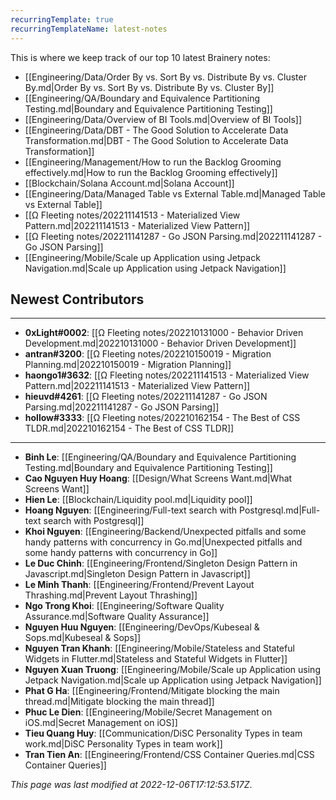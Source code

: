 ```yaml
---
recurringTemplate: true
recurringTemplateName: latest-notes
---
```


This is where we keep track of our top 10 latest Brainery notes:

- [[Engineering/Data/Order By vs. Sort By vs. Distribute By vs. Cluster By.md|Order By vs. Sort By vs. Distribute By vs. Cluster By]]
- [[Engineering/QA/Boundary and Equivalence Partitioning Testing.md|Boundary and Equivalence Partitioning Testing]]
- [[Engineering/Data/Overview of BI Tools.md|Overview of BI Tools]]
- [[Engineering/Data/DBT - The Good Solution to Accelerate Data Transformation.md|DBT - The Good Solution to Accelerate Data Transformation]]
- [[Engineering/Management/How to run the Backlog Grooming effectively.md|How to run the Backlog Grooming effectively]]
- [[Blockchain/Solana Account.md|Solana Account]]
- [[Engineering/Data/Managed Table vs External Table.md|Managed Table vs External Table]]
- [[Ω Fleeting notes/202211141513 - Materialized View Pattern.md|202211141513 - Materialized View Pattern]]
- [[Ω Fleeting notes/202211141287 - Go JSON Parsing.md|202211141287 - Go JSON Parsing]]
- [[Engineering/Mobile/Scale up Application using Jetpack Navigation.md|Scale up Application using Jetpack Navigation]]


## Newest Contributors
---
- **0xLight#0002**: [[Ω Fleeting notes/202210131000 - Behavior Driven Development.md|202210131000 - Behavior Driven Development]]
- **antran#3200**: [[Ω Fleeting notes/202210150019 - Migration Planning.md|202210150019 - Migration Planning]]
- **haongo1#3632**: [[Ω Fleeting notes/202211141513 - Materialized View Pattern.md|202211141513 - Materialized View Pattern]]
- **hieuvd#4261**: [[Ω Fleeting notes/202211141287 - Go JSON Parsing.md|202211141287 - Go JSON Parsing]]
- **hollow#3333**: [[Ω Fleeting notes/202210162154 - The Best of CSS TLDR.md|202210162154 - The Best of CSS TLDR]]

---
- **Binh Le**: [[Engineering/QA/Boundary and Equivalence Partitioning Testing.md|Boundary and Equivalence Partitioning Testing]]
- **Cao Nguyen Huy Hoang**: [[Design/What Screens Want.md|What Screens Want]]
- **Hien Le**: [[Blockchain/Liquidity pool.md|Liquidity pool]]
- **Hoang Nguyen**: [[Engineering/Full-text search with Postgresql.md|Full-text search with Postgresql]]
- **Khoi Nguyen**: [[Engineering/Backend/Unexpected pitfalls and some handy patterns with concurrency in Go.md|Unexpected pitfalls and some handy patterns with concurrency in Go]]
- **Le Duc Chinh**: [[Engineering/Frontend/Singleton Design Pattern in Javascript.md|Singleton Design Pattern in Javascript]]
- **Le Minh Thanh**: [[Engineering/Frontend/Prevent Layout Thrashing.md|Prevent Layout Thrashing]]
- **Ngo Trong Khoi**: [[Engineering/Software Quality Assurance.md|Software Quality Assurance]]
- **Nguyen Huu Nguyen**: [[Engineering/DevOps/Kubeseal & Sops.md|Kubeseal & Sops]]
- **Nguyen Tran Khanh**: [[Engineering/Mobile/Stateless and Stateful Widgets in Flutter.md|Stateless and Stateful Widgets in Flutter]]
- **Nguyen Xuan Truong**: [[Engineering/Mobile/Scale up Application using Jetpack Navigation.md|Scale up Application using Jetpack Navigation]]
- **Phat G Ha**: [[Engineering/Frontend/Mitigate blocking the main thread.md|Mitigate blocking the main thread]]
- **Phuc Le Dien**: [[Engineering/Mobile/Secret Management on iOS.md|Secret Management on iOS]]
- **Tieu Quang Huy**: [[Communication/DiSC Personality Types in team work.md|DiSC Personality Types in team work]]
- **Tran Tien An**: [[Engineering/Frontend/CSS Container Queries.md|CSS Container Queries]]


*This page was last modified at 2022-12-06T17:12:53.517Z*.